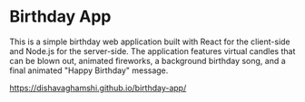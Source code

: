 # Birthday App

This is a simple birthday web application built with React for the client-side and Node.js for the server-side. The application features virtual candles that can be blown out, animated fireworks, a background birthday song, and a final animated "Happy Birthday" message.

https://dishavaghamshi.github.io/birthday-app/
